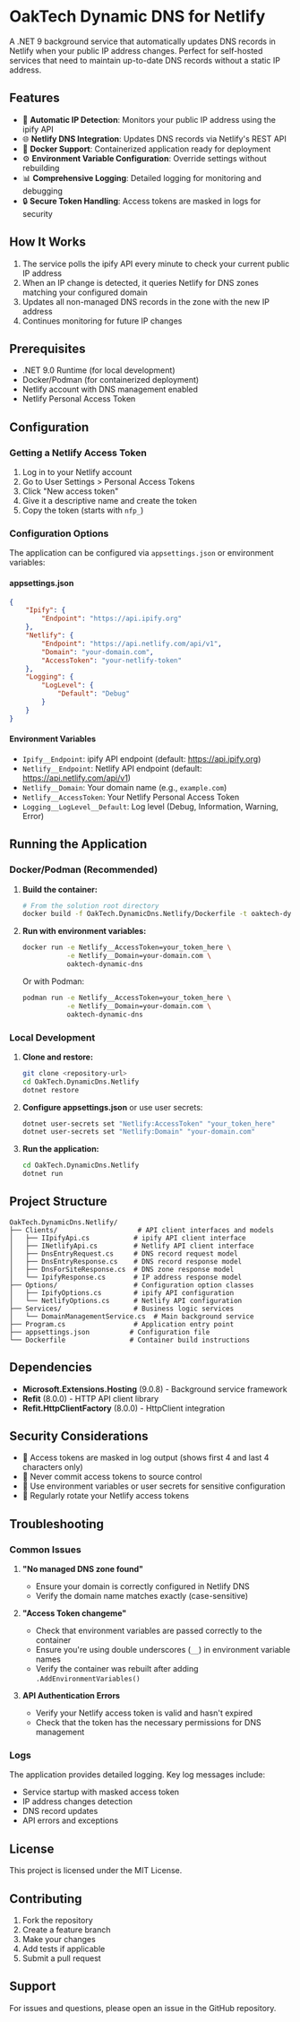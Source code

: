 # OakTech Dynamic DNS for Netlify

A .NET 9 background service that automatically updates DNS records in Netlify when your public IP address changes. Perfect for self-hosted services that need to maintain up-to-date DNS records without a static IP address.

## Features

- 🔄 **Automatic IP Detection**: Monitors your public IP address using the ipify API
- 🌐 **Netlify DNS Integration**: Updates DNS records via Netlify's REST API
- 🐳 **Docker Support**: Containerized application ready for deployment
- ⚙️ **Environment Variable Configuration**: Override settings without rebuilding
- 📊 **Comprehensive Logging**: Detailed logging for monitoring and debugging
- 🔒 **Secure Token Handling**: Access tokens are masked in logs for security

## How It Works

1. The service polls the ipify API every minute to check your current public IP address
2. When an IP change is detected, it queries Netlify for DNS zones matching your configured domain
3. Updates all non-managed DNS records in the zone with the new IP address
4. Continues monitoring for future IP changes

## Prerequisites

- .NET 9.0 Runtime (for local development)
- Docker/Podman (for containerized deployment)
- Netlify account with DNS management enabled
- Netlify Personal Access Token

## Configuration

### Getting a Netlify Access Token

1. Log in to your Netlify account
2. Go to User Settings > Personal Access Tokens
3. Click "New access token"
4. Give it a descriptive name and create the token
5. Copy the token (starts with `nfp_`)

### Configuration Options

The application can be configured via `appsettings.json` or environment variables:

#### appsettings.json
```json
{
    "Ipify": {
        "Endpoint": "https://api.ipify.org"
    },
    "Netlify": {
        "Endpoint": "https://api.netlify.com/api/v1",
        "Domain": "your-domain.com",
        "AccessToken": "your-netlify-token"
    },
    "Logging": {
        "LogLevel": {
            "Default": "Debug"
        }
    }
}
```

#### Environment Variables
- `Ipify__Endpoint`: ipify API endpoint (default: https://api.ipify.org)
- `Netlify__Endpoint`: Netlify API endpoint (default: https://api.netlify.com/api/v1)
- `Netlify__Domain`: Your domain name (e.g., `example.com`)
- `Netlify__AccessToken`: Your Netlify Personal Access Token
- `Logging__LogLevel__Default`: Log level (Debug, Information, Warning, Error)

## Running the Application

### Docker/Podman (Recommended)

1. **Build the container:**
   ```bash
   # From the solution root directory
   docker build -f OakTech.DynamicDns.Netlify/Dockerfile -t oaktech-dynamic-dns .
   ```

2. **Run with environment variables:**
   ```bash
   docker run -e Netlify__AccessToken=your_token_here \
              -e Netlify__Domain=your-domain.com \
              oaktech-dynamic-dns
   ```

   Or with Podman:
   ```bash
   podman run -e Netlify__AccessToken=your_token_here \
              -e Netlify__Domain=your-domain.com \
              oaktech-dynamic-dns
   ```

### Local Development

1. **Clone and restore:**
   ```bash
   git clone <repository-url>
   cd OakTech.DynamicDns.Netlify
   dotnet restore
   ```

2. **Configure appsettings.json** or use user secrets:
   ```bash
   dotnet user-secrets set "Netlify:AccessToken" "your_token_here"
   dotnet user-secrets set "Netlify:Domain" "your-domain.com"
   ```

3. **Run the application:**
   ```bash
   cd OakTech.DynamicDns.Netlify
   dotnet run
   ```

## Project Structure

```
OakTech.DynamicDns.Netlify/
├── Clients/                    # API client interfaces and models
│   ├── IIpifyApi.cs           # ipify API client interface
│   ├── INetlifyApi.cs         # Netlify API client interface
│   ├── DnsEntryRequest.cs     # DNS record request model
│   ├── DnsEntryResponse.cs    # DNS record response model
│   ├── DnsForSiteResponse.cs  # DNS zone response model
│   └── IpifyResponse.cs       # IP address response model
├── Options/                   # Configuration option classes
│   ├── IpifyOptions.cs        # ipify API configuration
│   └── NetlifyOptions.cs      # Netlify API configuration
├── Services/                  # Business logic services
│   └── DomainManagementService.cs  # Main background service
├── Program.cs                 # Application entry point
├── appsettings.json          # Configuration file
└── Dockerfile                # Container build instructions
```

## Dependencies

- **Microsoft.Extensions.Hosting** (9.0.8) - Background service framework
- **Refit** (8.0.0) - HTTP API client library
- **Refit.HttpClientFactory** (8.0.0) - HttpClient integration

## Security Considerations

- 🔐 Access tokens are masked in log output (shows first 4 and last 4 characters only)
- 🚫 Never commit access tokens to source control
- 📝 Use environment variables or user secrets for sensitive configuration
- 🔄 Regularly rotate your Netlify access tokens

## Troubleshooting

### Common Issues

1. **"No managed DNS zone found"**
   - Ensure your domain is correctly configured in Netlify DNS
   - Verify the domain name matches exactly (case-sensitive)

2. **"Access Token changeme"**
   - Check that environment variables are passed correctly to the container
   - Ensure you're using double underscores (`__`) in environment variable names
   - Verify the container was rebuilt after adding `.AddEnvironmentVariables()`

3. **API Authentication Errors**
   - Verify your Netlify access token is valid and hasn't expired
   - Check that the token has the necessary permissions for DNS management

### Logs

The application provides detailed logging. Key log messages include:
- Service startup with masked access token
- IP address changes detection
- DNS record updates
- API errors and exceptions

## License

This project is licensed under the MIT License.

## Contributing

1. Fork the repository
2. Create a feature branch
3. Make your changes
4. Add tests if applicable
5. Submit a pull request

## Support

For issues and questions, please open an issue in the GitHub repository.

